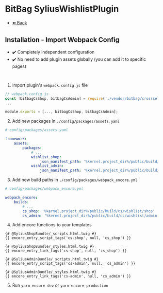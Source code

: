 # BitBag SyliusWishlistPlugin

- [⬅️ Back](./01-installation.md)

## Installation - Import Webpack Config

- ✔️ Completely independent configuration
- ✔️ No need to add plugin assets globally (you can add it to specific pages)

<br>

1. Import plugin's `webpack.config.js` file

```js
// webpack.config.js
const [bitbagCsShop, bitbagCsAdmin] = require('./vendor/bitbag/crossselling-plugin/webpack.config.js');
...

module.exports = [..., bitbagCsShop, bitbagCsAdmin];
```

2. Add new packages in `./config/packages/assets.yaml`

```yml
# config/packages/assets.yaml

framework:
    assets:
        packages:
            # ...
            wishlist_shop:
                json_manifest_path: '%kernel.project_dir%/public/build/bitbag/cs/shop/manifest.json'
            wishlist_admin:
                json_manifest_path: '%kernel.project_dir%/public/build/bitbag/cs/admin/manifest.json'
```

3. Add new build paths in `./config/packages/webpack_encore.yml`

```yml
# config/packages/webpack_encore.yml

webpack_encore:
    builds:
        # ...
        cs_shop: '%kernel.project_dir%/public/build/cs/wishlist/shop'
        cs_admin: '%kernel.project_dir%/public/build/cs/wishlist/admin'
```

4. Add encore functions to your templates

```twig
{# @SyliusShopBundle/_scripts.html.twig #}
{{ encore_entry_script_tags('cs-shop', null, 'cs_shop') }}

{# @SyliusShopBundle/_styles.html.twig #}
{{ encore_entry_link_tags('cs-shop', null, 'cs_shop') }}

{# @SyliusAdminBundle/_scripts.html.twig #}
{{ encore_entry_script_tags('cs-admin', null, 'cs_admin') }}

{# @SyliusAdminBundle/_styles.html.twig #}
{{ encore_entry_link_tags('cs-admin', null, 'cs_admin') }}
```

5. Run `yarn encore dev` or `yarn encore production`
